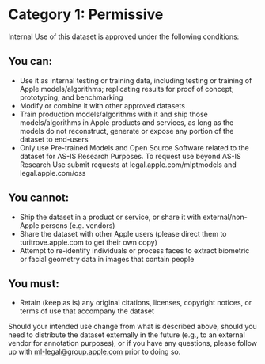 # Category 1: Permissive

Internal Use of this dataset is approved under the following conditions:

## You can:
* Use it as internal testing or training data, including testing or training of Apple models/algorithms; replicating results for proof of concept; prototyping; and benchmarking
* Modify or combine it with other approved datasets 
* Train production models/algorithms with it and ship those models/algorithms in Apple products and services, as long as the models do not reconstruct, generate or expose any portion of the dataset to end-users
* Only use Pre-trained Models and Open Source Software related to the dataset for AS-IS Research Purposes. To request use beyond AS-IS Research Use submit requests at legal.apple.com/mlptmodels and legal.apple.com/oss

## You cannot:
* Ship the dataset in a product or service, or share it with external/non-Apple persons (e.g. vendors) 
* Share the dataset with other Apple users (please direct them to turitrove.apple.com to get their own copy)
* Attempt to re-identify individuals or process faces to extract biometric or facial geometry data in images that contain people

## You must:
* Retain (keep as is) any original citations, licenses, copyright notices, or terms of use that accompany the dataset 

Should your intended use change from what is described above, should you need to distribute the dataset externally in the future (e.g., to an external vendor for annotation purposes), or if you have any questions, please follow up with ml-legal@group.apple.com prior to doing so.

